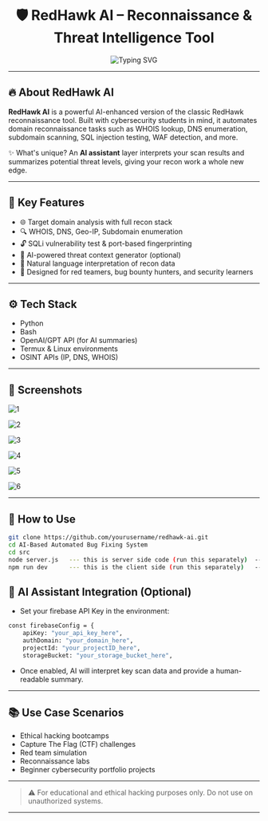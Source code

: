 <h1 align="center">🛡️ RedHawk AI – Reconnaissance & Threat Intelligence Tool</h1>

<p align="center">
  <img src="https://readme-typing-svg.demolab.com?font=Fira+Code&size=24&duration=3000&pause=1000&center=true&vCenter=true&width=800&lines=Automated+Recon+Tool+with+AI+Assistance;Domain+Intelligence+%7C+Subdomain+Scan+%7C+WAF+Detection+%7C+Geo-IP;Build+by+a+Cybersecurity+Student+for+Cyber+Learners" alt="Typing SVG" />
</p>

---

## 🔥 About RedHawk AI

**RedHawk AI** is a powerful AI-enhanced version of the classic RedHawk reconnaissance tool. Built with cybersecurity students in mind, it automates domain reconnaissance tasks such as WHOIS lookup, DNS enumeration, subdomain scanning, SQL injection testing, WAF detection, and more.

✨ What's unique? An **AI assistant** layer interprets your scan results and summarizes potential threat levels, giving your recon work a whole new edge.

---

## 🎯 Key Features

- 🌐 Target domain analysis with full recon stack
- 🔍 WHOIS, DNS, Geo-IP, Subdomain enumeration
- 🔓 SQLi vulnerability test & port-based fingerprinting
- 🤖 AI-powered threat context generator (optional)
- 💬 Natural language interpretation of recon data
- 🧠 Designed for red teamers, bug bounty hunters, and security learners

---

## ⚙️ Tech Stack

- Python
- Bash
- OpenAI/GPT API (for AI summaries)
- Termux & Linux environments
- OSINT APIs (IP, DNS, WHOIS)

---

## 📸 Screenshots

![1](https://github.com/user-attachments/assets/c9bbd643-0480-4b99-b920-4589a394a9ae)

![2](https://github.com/user-attachments/assets/4c1bf325-1720-4076-a117-07d4cfe3cf35)

![3](https://github.com/user-attachments/assets/a302d469-d3d3-4890-a224-36ae61c73043)

![4](https://github.com/user-attachments/assets/18dc394c-f250-49ee-a867-bb12b5929263)

![5](https://github.com/user-attachments/assets/950b6132-5976-4ce7-9acd-1e34d1881e66)

![6](https://github.com/user-attachments/assets/d49876c1-3f50-4bc1-aa94-4ca2a4968497)


---

## 🚀 How to Use

```bash
git clone https://github.com/yourusername/redhawk-ai.git
cd AI-Based Automated Bug Fixing System
cd src
node server.js   --- this is server side code (run this separately)  --- 1 terminal
npm run dev      --- this is the client side (run this separately)   --- 2 terminal
```

## 🧠 AI Assistant Integration (Optional)

- Set your firebase API Key in the environment:
```bash
const firebaseConfig = {
    apiKey: "your_api_key_here",
    authDomain: "your_domain_here",
    projectId: "your_projectID_here",
    storageBucket: "your_storage_bucket_here",
```

- Once enabled, AI will interpret key scan data and provide a human-readable summary.

---

## 📚 Use Case Scenarios

- Ethical hacking bootcamps
- Capture The Flag (CTF) challenges
- Red team simulation
- Reconnaissance labs
- Beginner cybersecurity portfolio projects

---

> ⚠️ For educational and ethical hacking purposes only. Do not use on unauthorized systems.

---

